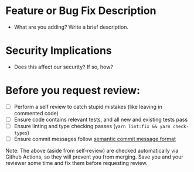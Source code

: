 # Feature or Bug Fix Description

- What are you adding? Write a brief description.

# Security Implications

- Does this affect our security? If so, how?

# Before you request review:

- [ ] Perform a self review to catch stupid mistakes (like leaving in commented code)
- [ ] Ensure code contains relevant tests, and all new and existing tests pass
- [ ] Ensure linting and type checking passes (`yarn lint:fix && yarn check-types`)
- [ ] Ensure commit messages follow [semantic commit message format](https://seesparkbox.com/foundry/semantic_commit_messages)

Note: The above (aside from self-review) are checked automatically via Github Actions, so they will prevent you from merging. Save you and your reviewer some time and fix them before requesting review.

